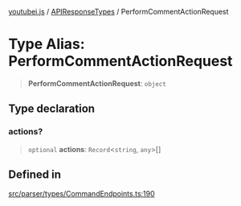 [youtubei.js](../../../README.md) / [APIResponseTypes](../README.md) / PerformCommentActionRequest

# Type Alias: PerformCommentActionRequest

> **PerformCommentActionRequest**: `object`

## Type declaration

### actions?

> `optional` **actions**: `Record`\<`string`, `any`\>[]

## Defined in

[src/parser/types/CommandEndpoints.ts:190](https://github.com/LuanRT/YouTube.js/blob/4ae0cc5c523a2080e68d6c0c1437c78fe318ea30/src/parser/types/CommandEndpoints.ts#L190)
